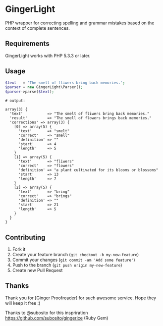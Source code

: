 GingerLight
==========

PHP wrapper for correcting spelling and grammar mistakes based on the context of complete sentences.

## Requirements

GingerLight works with PHP 5.3.3 or later.

## Usage

```php
$text   = 'The smelt of fliwers bring back memories.';
$parser = new GingerLight\Parser();
$parser->parse($text);
```

```
# output:

array(3) {
  'text'           => "The smelt of fliwers bring back memories."
  'result'         => "The smell of flowers brings back memories."
  'corrections' => array(3) {
    [0] => array(5) {
      'text'       => "smelt"
      'correct'    => "smell"
      'definition' => ""
      'start'      => 4
      'length'     => 5
    }
    [1] => array(5) {
      'text'       => "fliwers"
      'correct'    => "flowers"
      'definition' => "a plant cultivated for its blooms or blossoms"
      'start'      => 13
      'length'     => 7
    }
    [2] => array(5) {
      'text'       => "bring"
      'correct'    => "brings"
      'definition' => ""
      'start'      => 21
      'length'     => 5
    }
  }
}
```

## Contributing

1. Fork it
2. Create your feature branch (`git checkout -b my-new-feature`)
3. Commit your changes (`git commit -am 'Add some feature'`)
4. Push to the branch (`git push origin my-new-feature`)
5. Create new Pull Request

## Thanks

Thank you for [Ginger Proofreader] for such awesome service. Hope they will keep it free :)

Thanks to @subosito for this inspriration https://github.com/subosito/gingerice (Ruby Gem)
